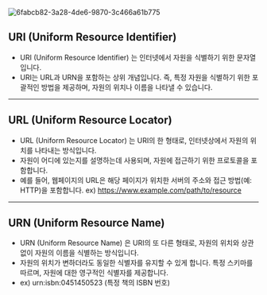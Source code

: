 
![6fabcb82-3a28-4de6-9870-3c466a61b775](https://github.com/user-attachments/assets/3aec18f1-cd7a-4445-bc9c-3cbf518cee63)



## URI (Uniform Resource Identifier) 
- URI (Uniform Resource Identifier) 는 인터넷에서 자원을 식별하기 위한 문자열입니다.
- URI는 URL과 URN을 포함하는 상위 개념입니다. 즉, 특정 자원을 식별하기 위한 포괄적인 방법을 제공하며, 자원의 위치나 이름을 나타낼 수 있습니다.


---


## URL (Uniform Resource Locator)
- URL (Uniform Resource Locator) 는 URI의 한 형태로, 인터넷상에서 자원의 위치를 나타내는 방식입니다.
- 자원이 어디에 있는지를 설명하는데 사용되며, 자원에 접근하기 위한 프로토콜을 포함합니다.
- 예를 들어, 웹페이지의 URL은 해당 페이지가 위치한 서버의 주소와 접근 방법(예: HTTP)을 포함합니다. ex) https://www.example.com/path/to/resource


---


## URN (Uniform Resource Name)
- URN (Uniform Resource Name) 은 URI의 또 다른 형태로, 자원의 위치와 상관없이 자원의 이름을 식별하는 방식입니다.
- 자원의 위치가 변하더라도 동일한 식별자를 유지할 수 있게 합니다. 특정 스키마를 따르며, 자원에 대한 영구적인 식별자를 제공합니다.
- ex) urn:isbn:0451450523 (특정 책의 ISBN 번호)
